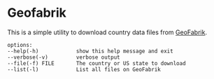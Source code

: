 # Geofabrik

This is a simple utility to download country data files from
[GeoFabrik](https://download.geofabrik.de/). 

	options:
	--help(-h)            show this help message and exit
	--verbose(-v)         verbose output
	--file(-f) FILE       The country or US state to download
	--list(-l)            List all files on GeoFabrik

